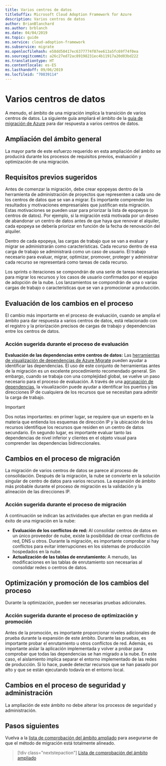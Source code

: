 ```yaml
---
title: Varios centros de datos
titleSuffix: Microsoft Cloud Adoption Framework for Azure
description: Varios centros de datos
author: BrianBlanchard
ms.author: brblanch
ms.date: 04/04/2019
ms.topic: guide
ms.service: cloud-adoption-framework
ms.subservice: migrate
ms.openlocfilehash: e58dd50417ec6377774f07ee613a5fc69f74f0ea
ms.sourcegitcommit: a26c27ed72ac89198231ec4b11917a20d03bd222
ms.translationtype: HT
ms.contentlocale: es-ES
ms.lasthandoff: 09/06/2019
ms.locfileid: "70839114"
---
```

# <a name="multiple-datacenters"></a>Varios centros de datos

A menudo, el ámbito de una migración implica la transición de varios centros de datos. La siguiente guía ampliará el ámbito de la [guía de migración de Azure](../azure-migration-guide/index.md) para dar respuesta a varios centros de datos.

## <a name="general-scope-expansion"></a>Ampliación del ámbito general

La mayor parte de este esfuerzo requerido en esta ampliación del ámbito se producirá durante los procesos de requisitos previos, evaluación y optimización de una migración.

## <a name="suggested-prerequisites"></a>Requisitos previos sugeridos

Antes de comenzar la migración, debe crear epopeyas dentro de la herramienta de administración de proyectos que representen a cada uno de los centros de datos que se van a migrar. Es importante comprender los resultados y motivaciones empresariales que justifican esta migración. Estas motivaciones se pueden usar para priorizar la lista de epopeyas (o centros de datos). Por ejemplo, si la migración está motivada por un deseo de abandonar un centro de datos antes de que haya que renovar el alquiler, cada epopeya se debería priorizar en función de la fecha de renovación del alquiler.

Dentro de cada epopeya, las cargas de trabajo que se van a evaluar y migrar se administrarán como características. Cada recurso dentro de esa carga de trabajo se administrará como un caso de usuario. El trabajo necesario para evaluar, migrar, optimizar, promover, proteger y administrar cada recurso se representará como tareas de cada recurso.

Los sprints o iteraciones se compondrán de una serie de tareas necesarias para migrar los recursos y los casos de usuario confirmados por el equipo de adopción de la nube. Los lanzamientos se compondrán de una o varias cargas de trabajo o características que se van a promocionar a producción.

## <a name="assess-process-changes"></a>Evaluación de los cambios en el proceso

El cambio más importante en el proceso de evaluación, cuando se amplía el ámbito para dar respuesta a varios centros de datos, está relacionado con el registro y la priorización precisos de cargas de trabajo y dependencias entre los centros de datos.

### <a name="suggested-action-during-the-assess-process"></a>Acción sugerida durante el proceso de evaluación

**Evaluación de las dependencias entre centros de datos:** Las [herramientas de visualización de dependencias de Azure Migrate](/azure/migrate/concepts-dependency-visualization) pueden ayudar a identificar las dependencias. El uso de este conjunto de herramientas antes de la migración es un excelente procedimiento recomendado general. Sin embargo, cuando se trabaja con una complejidad global, se vuelve un paso necesario para el proceso de evaluación. A través de una [agrupación de dependencias](/azure/migrate/how-to-create-group-machine-dependencies), la visualización puede ayudar a identificar los puertos y las direcciones IP de cualquiera de los recursos que se necesitan para admitir la carga de trabajo.

> [!IMPORTANT]
> Dos notas importantes: en primer lugar, se requiere que un experto en la materia que entienda los esquemas de dirección IP y la ubicación de los recursos identifique los recursos que residen en un centro de datos secundario. En segundo lugar, es importante evaluar tanto las dependencias de nivel inferior y clientes en el objeto visual para comprender las dependencias bidireccionales.

## <a name="migrate-process-changes"></a>Cambios en el proceso de migración

La migración de varios centros de datos se parece al proceso de consolidación. Después de la migración, la nube se convierte en la solución singular de centro de datos para varios recursos. La expansión de ámbito más probable durante el proceso de migración es la validación y la alineación de las direcciones IP.

### <a name="suggested-action-during-the-migrate-process"></a>Acción sugerida durante el proceso de migración

A continuación se indican las actividades que afectan en gran medida al éxito de una migración en la nube:

- **Evaluación de los conflictos de red:** Al consolidar centros de datos en un único proveedor de nube, existe la posibilidad de crear conflictos de red, DNS u otros. Durante la migración, es importante comprobar si hay conflictos para evitar interrupciones en los sistemas de producción hospedados en la nube.
- **Actualización de las tablas de enrutamiento:** A menudo, las modificaciones en las tablas de enrutamiento son necesarias al consolidar redes o centros de datos.

## <a name="optimize-and-promote-process-changes"></a>Optimización y promoción de los cambios del proceso

Durante la optimización, pueden ser necesarias pruebas adicionales.

### <a name="suggested-action-during-the-optimize-and-promote-process"></a>Acción sugerida durante el proceso de optimización y promoción

Antes de la promoción, es importante proporcionar niveles adicionales de prueba durante la expansión de este ámbito. Durante las pruebas, es importante probar el enrutamiento u otros conflictos de red. Además, es importante aislar la aplicación implementada y volver a probar para comprobar que todas las dependencias se han migrado a la nube. En este caso, el aislamiento implica separar el entorno implementado de las redes de producción. Si lo hace, puede detectar recursos que se han pasado por alto y que se están ejecutando todavía en el entorno local.

## <a name="secure-and-manage-process-changes"></a>Cambios en el proceso de seguridad y administración

La ampliación de este ámbito no debe alterar los procesos de seguridad y administración.

## <a name="next-steps"></a>Pasos siguientes

Vuelva a la [lista de comprobación del ámbito ampliado](./index.md) para asegurarse de que el método de migración está totalmente alineado.

> [!div class="nextstepaction"]
> [Lista de comprobación del ámbito ampliado](./index.md)

